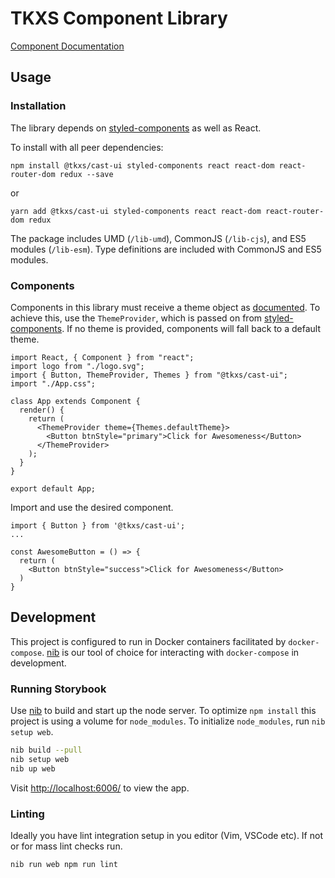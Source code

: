 # TKXS Component Library

[Component Documentation](https://technekes.github.io/cast-ui/)

## Usage

### Installation

The library depends on [styled-components](https://www.styled-components.com/)
as well as React.

<!-- There are current dependencies on react-router-dom and redux
in the breadcrumb component that we are working to remove. -->

To install with all peer dependencies:

```
npm install @tkxs/cast-ui styled-components react react-dom react-router-dom redux --save
```

or

```
yarn add @tkxs/cast-ui styled-components react react-dom react-router-dom redux
```

The package includes UMD (`/lib-umd`), CommonJS (`/lib-cjs`), and ES5 modules (`/lib-esm`).
Type definitions are included with CommonJS and ES5 modules.

### Components

Components in this library must receive a theme object as
[documented](https://technekes.github.io/cast-ui/). To achieve this,
use the `ThemeProvider`, which is passed on from
[styled-components](https://www.styled-components.com/docs/advanced#theming).
If no theme is provided, components will fall back to a default theme.

```
import React, { Component } from "react";
import logo from "./logo.svg";
import { Button, ThemeProvider, Themes } from "@tkxs/cast-ui";
import "./App.css";

class App extends Component {
  render() {
    return (
      <ThemeProvider theme={Themes.defaultTheme}>
        <Button btnStyle="primary">Click for Awesomeness</Button>
      </ThemeProvider>
    );
  }
}

export default App;

```

Import and use the desired component.

```
import { Button } from '@tkxs/cast-ui';
...

const AwesomeButton = () => {
  return (
    <Button btnStyle="success">Click for Awesomeness</Button>
  )
}
```

## Development

This project is configured to run in Docker containers facilitated by
`docker-compose`. [nib](https://github.com/technekes/nib) is our tool of
choice for interacting with `docker-compose` in development.

### Running Storybook

Use [nib](https://github.com/technekes/nib) to build and start up the node
server. To optimize `npm install` this project is using a volume for
`node_modules`. To initialize `node_modules`, run `nib setup web`.

```sh
nib build --pull
nib setup web
nib up web
```

Visit [http://localhost:6006/](http://localhost:6006/) to view the app.

### Linting

Ideally you have lint integration setup in you editor (Vim, VSCode etc).
If not or for mass lint checks run.

```sh
nib run web npm run lint
```
